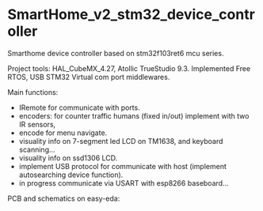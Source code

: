 # SmartHome_v2_stm32_device_controller

Smarthome device controller based on stm32f103ret6 mcu series.

Project tools: HAL_CubeMX_4.27, Atollic TrueStudio 9.3.
Implemented Free RTOS, USB STM32 Virtual com port middlewares.

Main functions:
- IRemote for communicate with ports.
- encoders: for counter traffic humans (fixed in/out) implement with two IR sensors,
- encode for menu navigate.
- visuality info on 7-segment led LCD on TM1638, and keyboard scanning...
- visuality info on ssd1306 LCD.
- implement USB protocol for communicate with host (implement autosearching device function).
- in progress communicate via USART with esp8266 baseboard...

PCB and  schematics on easy-eda:
